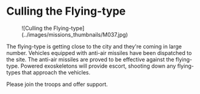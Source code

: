 # Culling the Flying-type

<figure markdown>
![Culling the Flying-type](../images/missions_thumbnails/M037.jpg)
</figure>

The flying-type is getting close to the city and they're coming in large number.
Vehicles equipped with anti-air missiles have been dispatched to the site. The anti-air missiles are proved to be effective against the flying-type.
Powered exoskeletons will provide escort, shooting down any flying-types that approach the vehicles.

Please join the troops and offer support.
